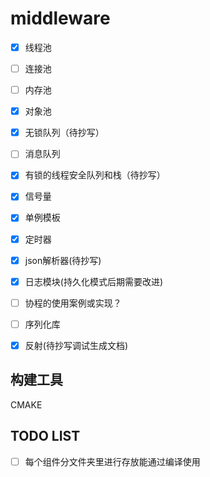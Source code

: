 # middleware

- [x] 线程池

- [ ] 连接池

- [ ] 内存池

- [x] 对象池

- [x] 无锁队列（待抄写）

- [ ] 消息队列

- [x] 有锁的线程安全队列和栈（待抄写）

- [x] 信号量

- [x] 单例模板

- [x] 定时器

- [x] json解析器(待抄写)

- [x] 日志模块(持久化模式后期需要改进)

- [ ] 协程的使用案例或实现？

- [ ] 序列化库

- [x] 反射(待抄写调试生成文档)




## 构建工具

CMAKE





## TODO LIST

- [ ] 每个组件分文件夹里进行存放能通过编译使用
